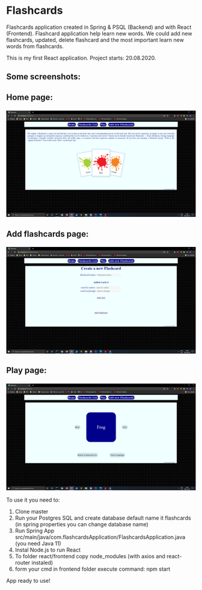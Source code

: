 # Flashcards


Flashcards application created in Spring & PSQL (Backend) and with React (Frontend). Flashcard application help learn new words. We could add new flashcards, updated, delete flashcard and the most important learn new words from flashcards.

This is my first React application.
Project starts: 20.08.2020.

## Some screenshots: <h2> 

## Home page: <h3>
![Home](/App_img/home.png)


## Add flashcards page: <h3>
![Home](/App_img/add.png)


## Play page: <h3> 
![Home](/App_img/play.png)


To use it you need to:

1) Clone master
2) Run your Postgres SQL and create database default name it flashcards (in spring properties you can change database name)
3) Run Spring App src/main/java/com.flashcardsApplication/FlashcardsApplication.java (you need Java 11)
4) Instal Node.js to run React
5) To folder react/frontend copy node_modules (with axios and react-router instaled)
6) form your cmd in frontend folder execute command: npm start

App ready to use!




